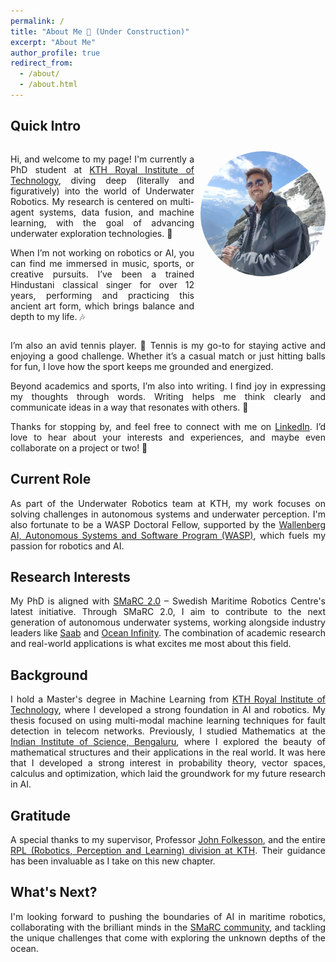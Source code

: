 ```yaml
---
permalink: /
title: "About Me 🌟 (Under Construction)"
excerpt: "About Me"
author_profile: true
redirect_from: 
  - /about/
  - /about.html
---
```


## Quick Intro

<div style="display: flex; align-items: flex-start;">
  <div style="flex: 1; text-align: justify;">
    <p>Hi, and welcome to my page! I'm currently a PhD student at <a href="https://www.kth.se/en">KTH Royal Institute of Technology</a>, diving deep (literally and figuratively) into the world of Underwater Robotics. My research is centered on multi-agent systems, data fusion, and machine learning, with the goal of advancing underwater exploration technologies. 🤖</p>
    <p>When I’m not working on robotics or AI, you can find me immersed in music, sports, or creative pursuits. I’ve been a trained Hindustani classical singer for over 12 years, performing and practicing this ancient art form, which brings balance and depth to my life. 🎶</p>
  </div>
  <div style="flex-shrink: 0; margin-left: 10px;">
    <img src="../images/alps_crop.jpg" alt="Profile Picture" width="200" height="200" style="border-radius: 50%; margin-top: 10px;">
  </div>
</div>

<div style="text-align: justify;">
  <p>I’m also an avid tennis player. 🏸 Tennis is my go-to for staying active and enjoying a good challenge. Whether it’s a casual match or just hitting balls for fun, I love how the sport keeps me grounded and energized.</p>
  <p>Beyond academics and sports, I’m also into writing. I find joy in expressing my thoughts through words. Writing helps me think clearly and communicate ideas in a way that resonates with others. 📝</p>
  <p>Thanks for stopping by, and feel free to connect with me on <a href="https://www.linkedin.com/in/sdupadhyay/">LinkedIn</a>. I’d love to hear about your interests and experiences, and maybe even collaborate on a project or two! 🚀</p>
</div>

## Current Role

<div style="text-align: justify;">
  <p>As part of the Underwater Robotics team at KTH, my work focuses on solving challenges in autonomous systems and underwater perception. I'm also fortunate to be a WASP Doctoral Fellow, supported by the <a href="https://wasp-sweden.org/">Wallenberg AI, Autonomous Systems and Software Program (WASP)</a>, which fuels my passion for robotics and AI.</p>
</div>

## Research Interests

<div style="text-align: justify;">
  <p>My PhD is aligned with <a href="https://www.smarc.se/">SMaRC 2.0</a> – Swedish Maritime Robotics Centre's latest initiative. Through SMaRC 2.0, I aim to contribute to the next generation of autonomous underwater systems, working alongside industry leaders like <a href="https://www.saab.com/">Saab</a> and <a href="https://oceaninfinity.com/">Ocean Infinity</a>. The combination of academic research and real-world applications is what excites me most about this field.</p>
</div>

## Background

<div style="text-align: justify;">
  <p>I hold a Master's degree in Machine Learning from <a href="https://www.kth.se/en">KTH Royal Institute of Technology</a>, where I developed a strong foundation in AI and robotics. My thesis focused on using multi-modal machine learning techniques for fault detection in telecom networks. Previously, I studied Mathematics at the <a href="https://www.iisc.ac.in/">Indian Institute of Science, Bengaluru</a>, where I explored the beauty of mathematical structures and their applications in the real world. It was here that I developed a strong interest in probability theory, vector spaces, calculus and optimization, which laid the groundwork for my future research in AI.</p>
</div>

## Gratitude

<div style="text-align: justify;">
  <p>A special thanks to my supervisor, Professor <a href="https://www.kth.se/profile/johnf">John Folkesson</a>, and the entire <a href="https://www.kth.se/is/rpl/division-of-robotics-perception-and-learning-1.779439">RPL (Robotics, Perception and Learning) division at KTH</a>. Their guidance has been invaluable as I take on this new chapter.</p>
</div>

## What's Next?

<div style="text-align: justify;">
  <p>I'm looking forward to pushing the boundaries of AI in maritime robotics, collaborating with the brilliant minds in the <a href="https://www.smarc.se/">SMaRC community</a>, and tackling the unique challenges that come with exploring the unknown depths of the ocean.</p>
</div>